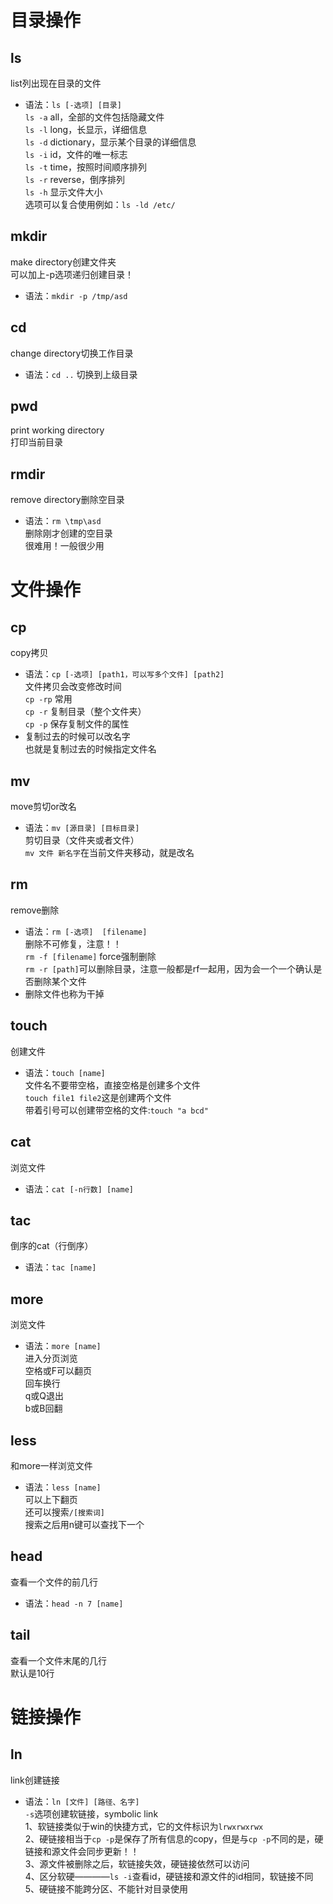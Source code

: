 # 目录操作
## ls
list列出现在目录的文件
+ 语法：`ls [-选项] [目录]`\
`ls -a` all，全部的文件包括隐藏文件\
`ls -l` long，长显示，详细信息\
`ls -d` dictionary，显示某个目录的详细信息\
`ls -i` id，文件的唯一标志\
`ls -t` time，按照时间顺序排列\
`ls -r` reverse，倒序排列\
`ls -h` 显示文件大小\
选项可以复合使用例如：`ls -ld /etc/`

## mkdir
make directory创建文件夹\
可以加上-p选项递归创建目录！
+ 语法：`mkdir -p /tmp/asd`

## cd
change directory切换工作目录
+ 语法：`cd ..` 切换到上级目录

## pwd
print working directory\
打印当前目录

## rmdir
remove directory删除空目录
+ 语法：`rm \tmp\asd`\
删除刚才创建的空目录\
很难用！一般很少用

# 文件操作
## cp
copy拷贝
+ 语法：`cp [-选项] [path1，可以写多个文件] [path2]`\
文件拷贝会改变修改时间\
`cp -rp`  常用\
`cp -r`  复制目录（整个文件夹）\
`cp -p`  保存复制文件的属性
+ 复制过去的时候可以改名字\
也就是复制过去的时候指定文件名

## mv
move剪切or改名
+ 语法：`mv [源目录] [目标目录]`\
剪切目录（文件夹或者文件）\
`mv 文件 新名字`在当前文件夹移动，就是改名

## rm
remove删除
+ 语法：`rm [-选项]  [filename]`\
删除不可修复，注意！！\
`rm -f [filename]` force强制删除\
`rm -r [path]`可以删除目录，注意一般都是rf一起用，因为会一个一个确认是否删除某个文件
+ 删除文件也称为干掉

## touch
创建文件
+ 语法：`touch [name]`\
文件名不要带空格，直接空格是创建多个文件\
`touch file1 file2`这是创建两个文件\
带着引号可以创建带空格的文件:`touch "a bcd"`

## cat
浏览文件
+ 语法：`cat [-n行数] [name]`

## tac
倒序的cat（行倒序）
+ 语法：`tac [name]`

## more
浏览文件
+ 语法：`more [name]`\
进入分页浏览\
空格或F可以翻页\
回车换行\
q或Q退出\
b或B回翻

## less
和more一样浏览文件
+ 语法：`less [name]`\
可以上下翻页\
还可以搜索`/[搜索词]`\
搜索之后用n键可以查找下一个

## head
查看一个文件的前几行
+ 语法：`head -n 7 [name]`

## tail
查看一个文件末尾的几行\
默认是10行

# 链接操作
## ln
link创建链接
+ 语法：`ln [文件] [路径、名字]`\
`-s`选项创建软链接，symbolic link\
1、软链接类似于win的快捷方式，它的文件标识为`lrwxrwxrwx`\
2、硬链接相当于`cp -p`是保存了所有信息的copy，但是与`cp -p`不同的是，硬链接和源文件会同步更新！！\
3、源文件被删除之后，软链接失效，硬链接依然可以访问\
4、区分软硬————`ls -i`查看id，硬链接和源文件的id相同，软链接不同\
5、硬链接不能跨分区、不能针对目录使用
